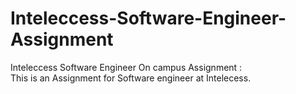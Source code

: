 # Inteleccess-Software-Engineer-Assignment
Inteleccess Software Engineer On campus Assignment :
<br>
This is an Assignment for Software engineer at Intelecess.
